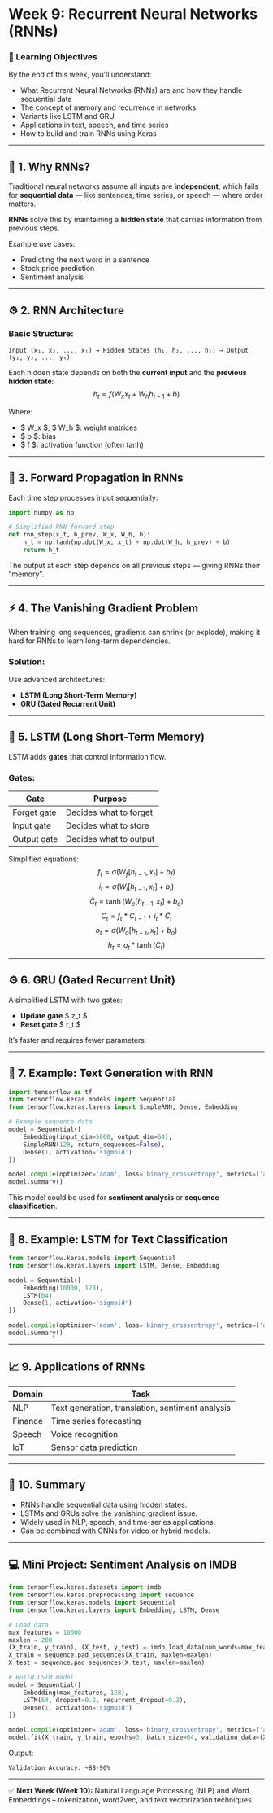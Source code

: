 # Week 9: Recurrent Neural Networks (RNNs)

### 🎯 Learning Objectives
By the end of this week, you’ll understand:
- What Recurrent Neural Networks (RNNs) are and how they handle sequential data
- The concept of memory and recurrence in networks
- Variants like LSTM and GRU
- Applications in text, speech, and time series
- How to build and train RNNs using Keras

---

## 🧠 1. Why RNNs?
Traditional neural networks assume all inputs are **independent**, which fails for **sequential data** — like sentences, time series, or speech — where order matters.

**RNNs** solve this by maintaining a **hidden state** that carries information from previous steps.

Example use cases:
- Predicting the next word in a sentence
- Stock price prediction
- Sentiment analysis

---

## ⚙️ 2. RNN Architecture

### Basic Structure:
```
Input (x₁, x₂, ..., xₜ) → Hidden States (h₁, h₂, ..., hₜ) → Output (y₁, y₂, ..., yₜ)
```

Each hidden state depends on both the **current input** and the **previous hidden state**:
$$ h_t = f(W_x x_t + W_h h_{t-1} + b) $$

Where:
- $ W_x $, $ W_h $: weight matrices
- $ b $: bias
- $ f $: activation function (often tanh)

---

## 🔁 3. Forward Propagation in RNNs

Each time step processes input sequentially:
```python
import numpy as np

# Simplified RNN forward step
def rnn_step(x_t, h_prev, W_x, W_h, b):
    h_t = np.tanh(np.dot(W_x, x_t) + np.dot(W_h, h_prev) + b)
    return h_t
```

The output at each step depends on all previous steps — giving RNNs their “memory”.

---

## ⚡ 4. The Vanishing Gradient Problem
When training long sequences, gradients can shrink (or explode), making it hard for RNNs to learn long-term dependencies.

### Solution:
Use advanced architectures:
- **LSTM (Long Short-Term Memory)**
- **GRU (Gated Recurrent Unit)**

---

## 🧩 5. LSTM (Long Short-Term Memory)
LSTM adds **gates** that control information flow.

### Gates:
| Gate | Purpose |
|------|----------|
| Forget gate | Decides what to forget |
| Input gate | Decides what to store |
| Output gate | Decides what to output |

Simplified equations:
$$ f_t = \sigma(W_f [h_{t-1}, x_t] + b_f) $$
$$ i_t = \sigma(W_i [h_{t-1}, x_t] + b_i) $$
$$ \tilde{C}_t = \tanh(W_c [h_{t-1}, x_t] + b_c) $$
$$ C_t = f_t * C_{t-1} + i_t * \tilde{C}_t $$
$$ o_t = \sigma(W_o [h_{t-1}, x_t] + b_o) $$
$$ h_t = o_t * \tanh(C_t) $$

---

## ⚙️ 6. GRU (Gated Recurrent Unit)
A simplified LSTM with two gates:
- **Update gate** $ z_t $
- **Reset gate** $ r_t $

It’s faster and requires fewer parameters.

---

## 🧠 7. Example: Text Generation with RNN
```python
import tensorflow as tf
from tensorflow.keras.models import Sequential
from tensorflow.keras.layers import SimpleRNN, Dense, Embedding

# Example sequence data
model = Sequential([
    Embedding(input_dim=5000, output_dim=64),
    SimpleRNN(128, return_sequences=False),
    Dense(1, activation='sigmoid')
])

model.compile(optimizer='adam', loss='binary_crossentropy', metrics=['accuracy'])
model.summary()
```
This model could be used for **sentiment analysis** or **sequence classification**.

---

## 🔮 8. Example: LSTM for Text Classification
```python
from tensorflow.keras.models import Sequential
from tensorflow.keras.layers import LSTM, Dense, Embedding

model = Sequential([
    Embedding(10000, 128),
    LSTM(64),
    Dense(1, activation='sigmoid')
])

model.compile(optimizer='adam', loss='binary_crossentropy', metrics=['accuracy'])
model.summary()
```

---

## 📈 9. Applications of RNNs
| Domain | Task |
|---------|------|
| NLP | Text generation, translation, sentiment analysis |
| Finance | Time series forecasting |
| Speech | Voice recognition |
| IoT | Sensor data prediction |

---

## 🧩 10. Summary
- RNNs handle sequential data using hidden states.
- LSTMs and GRUs solve the vanishing gradient issue.
- Widely used in NLP, speech, and time-series applications.
- Can be combined with CNNs for video or hybrid models.

---

## 💻 Mini Project: Sentiment Analysis on IMDB
```python
from tensorflow.keras.datasets import imdb
from tensorflow.keras.preprocessing import sequence
from tensorflow.keras.models import Sequential
from tensorflow.keras.layers import Embedding, LSTM, Dense

# Load data
max_features = 10000
maxlen = 200
(X_train, y_train), (X_test, y_test) = imdb.load_data(num_words=max_features)
X_train = sequence.pad_sequences(X_train, maxlen=maxlen)
X_test = sequence.pad_sequences(X_test, maxlen=maxlen)

# Build LSTM model
model = Sequential([
    Embedding(max_features, 128),
    LSTM(64, dropout=0.2, recurrent_dropout=0.2),
    Dense(1, activation='sigmoid')
])

model.compile(optimizer='adam', loss='binary_crossentropy', metrics=['accuracy'])
model.fit(X_train, y_train, epochs=3, batch_size=64, validation_data=(X_test, y_test))
```

Output:
```
Validation Accuracy: ~88-90%
```

---

✅ **Next Week (Week 10):** Natural Language Processing (NLP) and Word Embeddings – tokenization, word2vec, and text vectorization techniques.